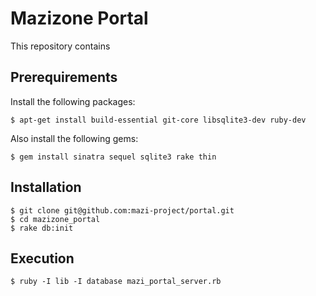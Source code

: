 Mazizone Portal
=================

This repository contains 

Prerequirements
---------------

Install the following packages:

    $ apt-get install build-essential git-core libsqlite3-dev ruby-dev

Also install the following gems:

    $ gem install sinatra sequel sqlite3 rake thin

Installation
------------

    $ git clone git@github.com:mazi-project/portal.git
    $ cd mazizone_portal
    $ rake db:init

Execution
---------

    $ ruby -I lib -I database mazi_portal_server.rb

